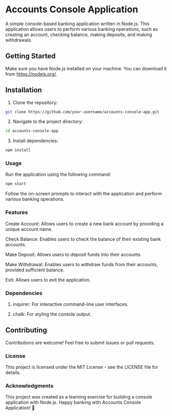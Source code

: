 # Accounts Console Application

A simple console-based banking application written in Node.js. This application allows users to perform various banking operations, such as creating an account, checking balance, making deposits, and making withdrawals.

## Getting Started

Make sure you have Node.js installed on your machine. You can download it from https://nodejs.org/.

## Installation

1. Clone the repository:

```bash
git clone https://github.com/your-username/accounts-console-app.git
```

2. Navigate to the project directory:

```bash
cd accounts-console-app
```

3. Install dependencies:

```bash
npm install
```

### Usage

Run the application using the following command:

```bash
npm start
```

Follow the on-screen prompts to interact with the application and perform various banking operations.

### Features

Create Account: Allows users to create a new bank account by providing a unique account name.

Check Balance: Enables users to check the balance of their existing bank accounts.

Make Deposit: Allows users to deposit funds into their accounts.

Make Withdrawal: Enables users to withdraw funds from their accounts, provided sufficient balance.

Exit: Allows users to exit the application.

### Dependencies

1. inquirer: For interactive command-line user interfaces.

2. chalk: For styling the console output.

## Contributing

Contributions are welcome! Feel free to submit issues or pull requests.

### License

This project is licensed under the MIT License - see the LICENSE file for details.

### Acknowledgments

This project was created as a learning exercise for building a console application with Node.js.
Happy banking with Accounts Console Application! 🏦

